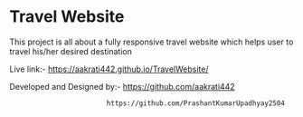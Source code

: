 # Travel Website
This project is all about a fully responsive travel website which helps user to travel his/her desired destination

Live link:- https://aakrati442.github.io/TravelWebsite/

Developed and Designed by:- https://github.com/aakrati442

                            https://github.com/PrashantKumarUpadhyay2504
